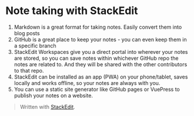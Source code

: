 # Note taking with StackEdit
1. Markdown is a great format for taking notes. Easily convert them into blog posts 
2. GitHub is a great place to keep your notes - you can even keep them in a specific branch
3. StackEdit Workspaces give you a direct portal into wherever your notes are stored, so you can save notes within whichever GitHub repo the notes are related to. And they will be shared with the other contributors to that repo.
4. StackEdit can be installed as an app (PWA) on your phone/tablet, saves locally and works offline, so your notes are always with you.
5. You can use a static site generator like GitHub pages or VuePress to publish your notes on a website.




> Written with [StackEdit](https://stackedit.io/).
<!--stackedit_data:
eyJoaXN0b3J5IjpbLTIwNDQ3MzMyMl19
-->
